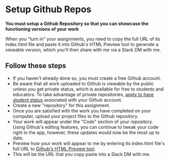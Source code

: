 # Setup Github Repos

__You must setup a Github Repository so that you can showcase the functioning versions of your work__

When you "turn in" your assignments, you need to copy the full URL of its index.html file and paste it into Github's HTML Preview tool to generate a viewable version, which you'll then share with me via a Slack DM with me.

## Follow these steps
- If you haven't already done so, you must create a free Github account.
- Be aware that all work uploaded to Github is viewable by the public unless you get private status, which is available for free to students and educators. To take advantage of private repositories, [apply to have student status](https://education.github.com/discount_requests/new) associated with your Github account.
- Create a new "repository" for this assignment.
- Once you are satisfied with the work you have completed on your computer, upload your project files to the Github repository.
- Your work will appear under the "Code" section of your repository. Using Github's editing features, you can continue to tweak your code right in the app, however, these updates would now be the most up to date.
- Preview how your work will appear to me by entering its index.html file's full URL to [Github's HTML Preview tool](https://htmlpreview.github.io/).
- This will be the URL that you copy paste into a Slack DM with me.
